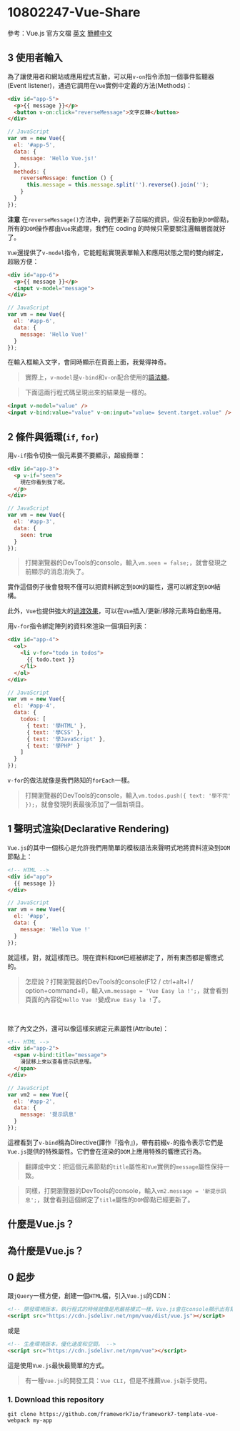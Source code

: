 # 10802247-Vue-Share
參考：Vue.js 官方文檔 [英文](https://vuejs.org/v2/guide/) [簡體中文](https://cn.vuejs.org/v2/guide/)

## 3 使用者輸入
為了讓使用者和網站或應用程式互動，可以用`v-on`指令添加一個事件監聽器(Event listener)，通過它調用在`Vue`實例中定義的方法(Methods)：
```html
<div id="app-5">
  <p>{{ message }}</p>
  <button v-on:click="reverseMessage">文字反轉</button>
</div>
```

```javascript
// JavaScript
var vm = new Vue({
  el: '#app-5',
  data: {
    message: 'Hello Vue.js!'
  },
  methods: {
    reverseMessage: function () {
      this.message = this.message.split('').reverse().join('');
    }
  }
});
```

**注意** 在`reverseMessage()`方法中，我們更新了前端的資訊，但沒有動到`DOM`節點，所有的`DOM`操作都由`Vue`來處理，我們在 coding 的時候只需要關注邏輯層面就好了。

`Vue`還提供了`v-model`指令，它能輕鬆實現表單輸入和應用狀態之間的雙向綁定，超級方便：
```html
<div id="app-6">
  <p>{{ message }}</p>
  <input v-model="message">
</div>
```

```javascript
// JavaScript
var vm = new Vue({
  el: '#app-6',
  data: {
    message: 'Hello Vue!'
  }
});
```

在輸入框輸入文字，會同時顯示在頁面上面，我覺得神奇。

> 實際上，`v-model`是`v-bind`和`v-on`配合使用的[語法糖](https://zh.wikipedia.org/wiki/%E8%AF%AD%E6%B3%95%E7%B3%96)。

> 下面這兩行程式碼呈現出來的結果是一樣的。
```html
<input v-model="value" />
<input v-bind:value="value" v-on:input="value= $event.target.value" />
```

## 2 條件與循環(`if`, `for`)
用`v-if`指令切換一個元素要不要顯示，超級簡單：
```html
<div id="app-3">
  <p v-if="seen">
    現在你看到我了呢。
  </p>
</div>
```

```javascript
// JavaScript
var vm = new Vue({
  el: '#app-3',
  data: {
    seen: true
  }
});
```

> 打開瀏覽器的DevTools的console，輸入`vm.seen = false;`，就會發現之前顯示的消息消失了。

實作這個例子後會發現不僅可以把資料綁定到`DOM`的屬性，還可以綁定到`DOM`結構。

此外，`Vue`也提供強大的[過渡效果](https://vuejs.org/v2/guide/transitions.html)，可以在`Vue`插入/更新/移除元素時自動應用。

用`v-for`指令綁定陣列的資料來渲染一個項目列表：
```html
<div id="app-4">
  <ol>
    <li v-for="todo in todos">
      {{ todo.text }}
    </li>
  </ol>
</div>
```

```javascript
// JavaScript
var vm = new Vue({
  el: '#app-4',
  data: {
    todos: [
      { text: '學HTML' },
      { text: '學CSS' },
      { text: '學JavaScript' },
      { text: '學PHP' }
    ]
  }
});
```

`v-for`的做法就像是我們熟知的`forEach`一樣。

> 打開瀏覽器的DevTools的console，輸入`vm.todos.push({ text: '學不完' });`，就會發現列表最後添加了一個新項目。

## 1 聲明式渲染(Declarative Rendering)
`Vue.js`的其中一個核心是允許我們用簡單的模板語法來聲明式地將資料渲染到`DOM`節點上：

```html
<!-- HTML -->
<div id="app">
  {{ message }}
</div>
```

```javascript
// JavaScript
var vm = new Vue({
  el: '#app',
  data: {
    message: 'Hello Vue !'
  }
});
```

就這樣，對，就這樣而已。現在資料和`DOM`已經被綁定了，所有東西都是響應式的。

> 怎麼說？打開瀏覽器的DevTools的console(F12 / ctrl+alt+I / option+command+I)，輸入`vm.message = 'Vue Easy la !';`，就會看到頁面的內容從`Hello Vue !`變成`Vue Easy la !`了。

<br>

除了內文之外，還可以像這樣來綁定元素屬性(Attribute)：

```html
<!-- HTML -->
<div id="app-2">
  <span v-bind:title="message">
    滑鼠移上來以查看提示訊息喔。
  </span>
</div>
```

```javascript
// JavaScript
var vm2 = new Vue({
  el: '#app-2',
  data: {
    message: '提示訊息'
  }
});
```

這裡看到了`v-bind`稱為Directive(譯作『指令』)，帶有前綴`v-`的指令表示它們是`Vue.js`提供的特殊屬性。它們會在渲染的`DOM`上應用特殊的響應式行為。

> 翻譯成中文：把這個元素節點的`title`屬性和`Vue`實例的`message`屬性保持一致。

> 同樣，打開瀏覽器的DevTools的console，輸入`vm2.message = '新提示訊息';`，就會看到這個綁定了`title`屬性的`DOM`節點已經更新了。

## 什麼是Vue.js？

## 為什麼是Vue.js？

## 0 起步
跟`jQuery`一樣方便，創建一個`HTML`檔，引入`Vue.js`的CDN：

```html
<!-- 開發環境版本，執行程式的時候就像是用嚴格模式一樣，Vue.js會在console顯示出有幫助的提示或警告。 -->
<script src="https://cdn.jsdelivr.net/npm/vue/dist/vue.js"></script>
```
或是
```html
<!-- 生產環境版本，優化速度和空間。 -->
<script src="https://cdn.jsdelivr.net/npm/vue"></script>
```

這是使用`Vue.js`最快最簡單的方式。

> 有一種`Vue.js`的開發工具：`Vue CLI`，但是不推薦`Vue.js`新手使用。

### 1. Download this repository
```
git clone https://github.com/framework7io/framework7-template-vue-webpack my-app
```
